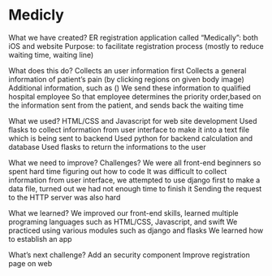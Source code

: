 # Medicly

What we have created?
ER registration application called “Medically”: both iOS and website
Purpose: to facilitate registration process (mostly to reduce waiting time, waiting line)

What does this do?
Collects an user information first
Collects a general information of patient’s pain (by clicking regions on given body image)
Additional information, such as ()
We send these information to qualified hospital employee
So that employee determines the priority order,based on the information sent from the patient, and sends back the waiting time

What we used?
HTML/CSS and Javascript for web site development
Used flasks to collect information from user interface to make it into a text file which is being sent to backend
Used python for backend calculation and database
Used flasks to return the informations to the user

What we need to improve? Challenges?
We were all front-end beginners so spent hard time figuring out how to code
It was difficult to collect information from user interface, we attempted to use django first to make a data file, turned out we had not enough time to finish it
Sending the request to the HTTP server was also hard

What we learned?
We improved our front-end skills, learned multiple programing languages such as HTML/CSS, Javascript, and swift
We practiced using various modules such as django and flasks
We learned how to establish an app

What’s next challenge?
Add an security component
Improve registration page on web
